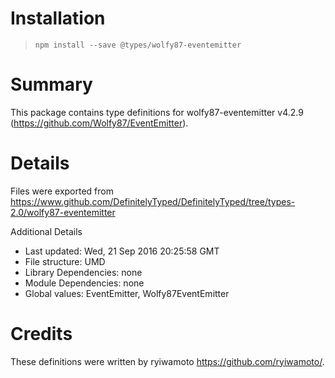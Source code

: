 # Installation
> `npm install --save @types/wolfy87-eventemitter`

# Summary
This package contains type definitions for wolfy87-eventemitter v4.2.9 (https://github.com/Wolfy87/EventEmitter).

# Details
Files were exported from https://www.github.com/DefinitelyTyped/DefinitelyTyped/tree/types-2.0/wolfy87-eventemitter

Additional Details
 * Last updated: Wed, 21 Sep 2016 20:25:58 GMT
 * File structure: UMD
 * Library Dependencies: none
 * Module Dependencies: none
 * Global values: EventEmitter, Wolfy87EventEmitter

# Credits
These definitions were written by ryiwamoto <https://github.com/ryiwamoto/>.

